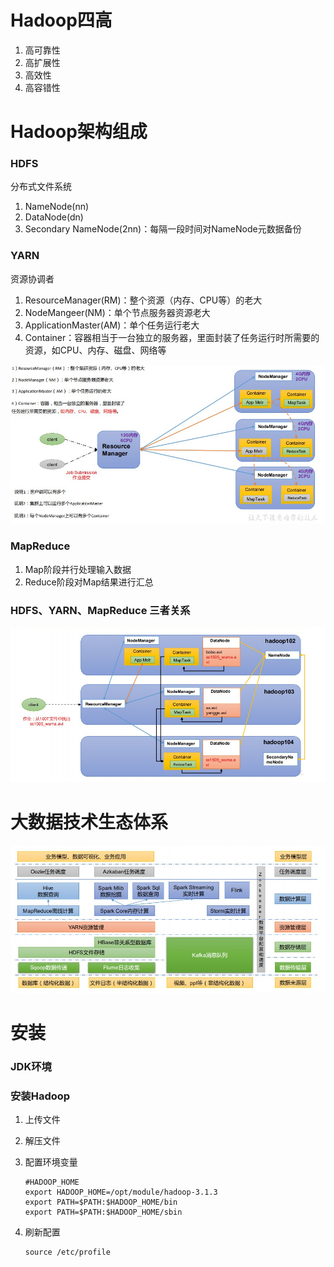 # Hadoop四高

1. 高可靠性
2. 高扩展性
3. 高效性
4. 高容错性



# Hadoop架构组成

### HDFS

分布式文件系统

1. NameNode(nn)
2. DataNode(dn)
3. Secondary NameNode(2nn)：每隔一段时间对NameNode元数据备份

### YARN

资源协调者

1. ResourceManager(RM)：整个资源（内存、CPU等）的老大
2. NodeMangeer(NM)：单个节点服务器资源老大
3. ApplicationMaster(AM)：单个任务运行老大
4. Container：容器相当于一台独立的服务器，里面封装了任务运行时所需要的资源，如CPU、内存、磁盘、网络等



![](../images/hadoop-1.jpg)

### MapReduce

1. Map阶段并行处理输入数据
2. Reduce阶段对Map结果进行汇总

### HDFS、YARN、MapReduce 三者关系

![](../images/hadoop-2.jpg)

#  大数据技术生态体系

![](../images/hadoop-3.jpg)

# 安装

### JDK环境

### 安装Hadoop

1. 上传文件

2. 解压文件

3. 配置环境变量

   ```shell
   #HADOOP_HOME
   export HADOOP_HOME=/opt/module/hadoop-3.1.3
   export PATH=$PATH:$HADOOP_HOME/bin
   export PATH=$PATH:$HADOOP_HOME/sbin
   ```

4. 刷新配置

   ```shell
   source /etc/profile
   ```

   